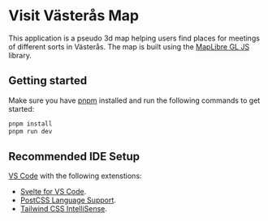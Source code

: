 # Visit Västerås Map

This application is a pseudo 3d map helping users find places for meetings of different sorts in Västerås. The map is built using the [MapLibre GL JS](https://maplibre.org/) library.

## Getting started

Make sure you have [pnpm](https://pnpm.io/) installed and run the following commands to get started:

```bash
pnpm install
pnpm run dev
```

## Recommended IDE Setup

[VS Code](https://code.visualstudio.com/) with the following extenstions:

- [Svelte for VS Code](https://marketplace.visualstudio.com/items?itemName=svelte.svelte-vscode).
- [PostCSS Language Support](https://marketplace.visualstudio.com/items?itemName=csstools.postcss).
- [Tailwind CSS IntelliSense](https://marketplace.visualstudio.com/items?itemName=bradlc.vscode-tailwindcss).
